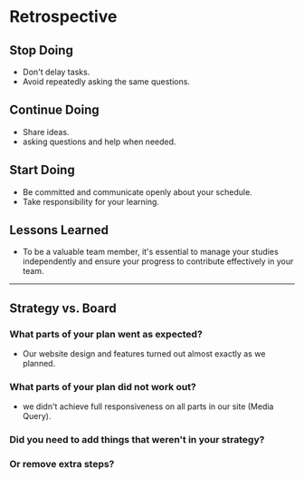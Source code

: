 # Retrospective

## Stop Doing

- Don't delay tasks.
- Avoid repeatedly asking the same questions.

## Continue Doing

- Share ideas.
- asking questions and help when needed.

## Start Doing

- Be committed and communicate openly about your schedule.
- Take responsibility for your learning.

## Lessons Learned

- To be a valuable team member, it's essential to manage your studies
  independently and ensure your progress to contribute effectively in your team.

---

## Strategy vs. Board

### What parts of your plan went as expected?

- Our website design and features turned out almost exactly as we planned.

### What parts of your plan did not work out?

- we didn't achieve full responsiveness on all parts in our site (Media Query).

### Did you need to add things that weren't in your strategy?

### Or remove extra steps?
